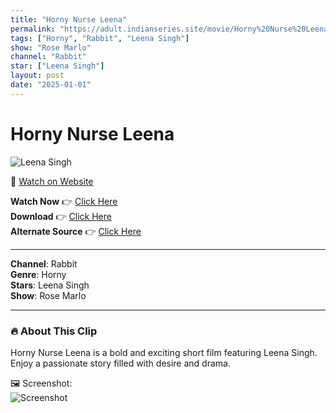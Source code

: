 ```yaml
---
title: "Horny Nurse Leena"
permalink: "https://adult.indianseries.site/movie/Horny%20Nurse%20Leena"
tags: ["Horny", "Rabbit", "Leena Singh"]
show: "Rose Marlo"
channel: "Rabbit"
star: ["Leena Singh"]
layout: post
date: "2025-01-01"
---
```


# Horny Nurse Leena

![Leena Singh](https://shorts.desisins.com/wp-content/uploads/2024/10/Horny-Nurse-Leena-Rabbit-DesiSins.com_.jpg)

🔗 [Watch on Website](https://adult.indianseries.site/movie/Horny%20Nurse%20Leena)

**Watch Now** 👉 [Click Here](https://adult.indianseries.site/movie/Horny%20Nurse%20Leena)  
**Download** 👉 [Click Here](https://adult.indianseries.site/movie/Horny%20Nurse%20Leena)  
**Alternate Source** 👉 [Click Here](https://adult.indianseries.site/movie/Horny%20Nurse%20Leena)

---

**Channel**: Rabbit  
**Genre**: Horny  
**Stars**: Leena Singh  
**Show**: Rose Marlo

---

### 🔥 About This Clip

Horny Nurse Leena is a bold and exciting short film featuring Leena Singh. Enjoy a passionate story filled with desire and drama.
 
🖼️ Screenshot:  
![Screenshot](https://shorts.desisins.com/wp-content/uploads/2024/10/Horny-Nurse-Leena-Rabbit-DesiSins.com_.jpg)
